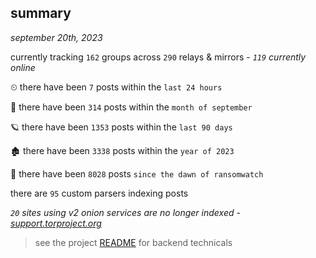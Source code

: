 
## summary
_september 20th, 2023_

currently tracking `162` groups across `290` relays & mirrors - _`119` currently online_

⏲ there have been `7` posts within the `last 24 hours`

🦈 there have been `314` posts within the `month of september`

🪐 there have been `1353` posts within the `last 90 days`

🏚 there have been `3338` posts within the `year of 2023`

🦕 there have been `8028` posts `since the dawn of ransomwatch`

there are `95` custom parsers indexing posts

_`20` sites using v2 onion services are no longer indexed - [support.torproject.org](https://support.torproject.org/onionservices/v2-deprecation/)_

> see the project [README](https://github.com/joshhighet/ransomwatch#ransomwatch--) for backend technicals
